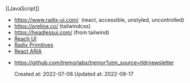 [[JavaScript]]
* <https://www.radix-ui.com/>  (react, accessible, unstyled, uncontrolled)
* <https://preline.co/> (tailwindcss)
* <https://headlessui.com/> (from tailwind)
* [Reach UI](https://reach.tech/)
* [Radix Primitives](https://www.radix-ui.com/)
* [React ARIA](https://react-spectrum.adobe.com/react-aria/)
- https://github.com/tremorlabs/tremor?utm_source=tldrnewsletter

    Created at: 2022-07-06
    Updated at: 2022-08-17

